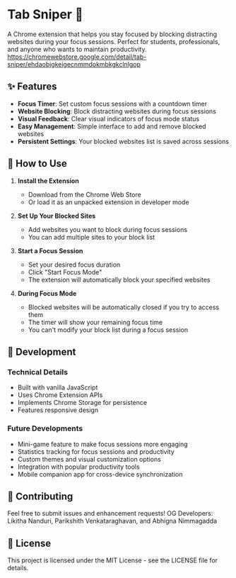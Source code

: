 # Tab Sniper 🎯

A Chrome extension that helps you stay focused by blocking distracting websites during your focus sessions. Perfect for students, professionals, and anyone who wants to maintain productivity.
https://chromewebstore.google.com/detail/tab-sniper/ehdaobjgkeigecnmmdokmbkgkclnlgop

## ✨ Features

- **Focus Timer**: Set custom focus sessions with a countdown timer
- **Website Blocking**: Block distracting websites during focus sessions
- **Visual Feedback**: Clear visual indicators of focus mode status
- **Easy Management**: Simple interface to add and remove blocked websites
- **Persistent Settings**: Your blocked websites list is saved across sessions

## 🚀 How to Use

1. **Install the Extension**
   - Download from the Chrome Web Store
   - Or load it as an unpacked extension in developer mode

2. **Set Up Your Blocked Sites**
   - Add websites you want to block during focus sessions
   - You can add multiple sites to your block list

3. **Start a Focus Session**
   - Set your desired focus duration
   - Click "Start Focus Mode"
   - The extension will automatically block your specified websites

4. **During Focus Mode**
   - Blocked websites will be automatically closed if you try to access them
   - The timer will show your remaining focus time
   - You can't modify your block list during a focus session

## 🔧 Development

### Technical Details
- Built with vanilla JavaScript
- Uses Chrome Extension APIs
- Implements Chrome Storage for persistence
- Features responsive design

### Future Developments

- Mini-game feature to make focus sessions more engaging
- Statistics tracking for focus sessions and productivity
- Custom themes and visual customization options
- Integration with popular productivity tools
- Mobile companion app for cross-device synchronization

## 🤝 Contributing

Feel free to submit issues and enhancement requests!
OG Developers: Likitha Nanduri, Parikshith Venkataraghavan, and Abhigna Nimmagadda

## 📝 License

This project is licensed under the MIT License - see the LICENSE file for details.

